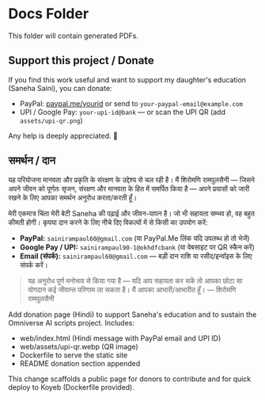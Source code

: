 # Docs Folder

This folder will contain generated PDFs.
## Support this project / Donate

If you find this work useful and want to support my daughter's education (Saneha Saini), you can donate:

- PayPal: [paypal.me/yourid](https://paypal.me/yourid) or send to `your-paypal-email@example.com`
- UPI / Google Pay: `your-upi-id@bank` — or scan the UPI QR (add `assets/upi-qr.png`)

Any help is deeply appreciated. 🙏

## समर्थन / दान

यह परियोजना मानवता और प्रकृति के संरक्षण के उद्देश्य से चल रही है। मैं शिरोमणि रामपुलसैनी — जिसने अपने जीवन को पूर्णतः सृजन, संरक्षण और मानवता के हित में समर्पित किया है — अपने प्रयासों को जारी रखने के लिए आपका समर्थन अनुरोध करता/करती हूँ।  

मेरी एकमात्र चिंता मेरी बेटी Saneha की पढ़ाई और जीवन-यापन है। जो भी सहायता सम्भव हो, वह बहुत कीमती होगी। कृपया दान करने के लिए नीचे दिए विकल्पों में से किसी का उपयोग करें:

- **PayPal:** `sainirampaul60@gmail.com`  (या PayPal.Me लिंक यदि उपलब्ध हो तो भेजें)  
- **Google Pay / UPI:** `sainirampaul90-1@okhdfcbank`  (या वेबसाइट पर QR स्कैन करें)  
- **Email (संपर्क):** `sainirampaul60@gmail.com` — बड़ी दान राशि या रसीद/इन्‍वॉइस के लिए संपर्क करें।  

> यह अनुरोध पूर्ण मनोभाव से किया गया है — यदि आप सहायता कर सकें तो आपका छोटा सा योगदान कई जीवान्त परिणाम ला सकता है। मैं आपका आभारी/आभारीत हूँ। — शिरोमणि रामपुलसैनी
> 
Add donation page (Hindi) to support Saneha's education and to sustain the Omniverse AI scripts project.
Includes:
- web/index.html (Hindi message with PayPal email and UPI ID)
- web/assets/upi-qr.webp (QR image)
- Dockerfile to serve the static site
- README donation section appended

This change scaffolds a public page for donors to contribute and for quick deploy to Koyeb (Dockerfile provided).
